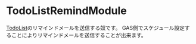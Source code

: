 # TodoListRemindModule

[TodoList](https://github.com/nishikawa-r/TodoList)のリマインドメールを送信する奴です。
GAS側でスケジュール設定することによりリマインドメールを送信することが出来ます。
